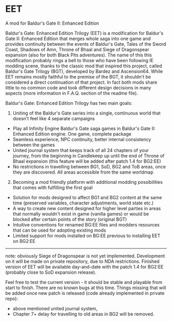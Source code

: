 # EET
A mod for Baldur's Gate II: Enhanced Edition

Baldur's Gate: Enhanced Edition Trilogy (EET) is a modification for Baldur's Gate II: Enhanced Edition that merges whole saga into one game and provides continuity between the events of Baldur's Gate, Tales of the Sword Coast, Shadows of Amn, Throne of Bhaal and Siege of Dragonspear expansion (also for both Black Pits adventures). The name of this this modification probably rings a bell to those who have been following IE modding scene, thanks to the classic mod that inspired this project, called Baldur's Gate Trilogy (BGT), developed by Bardez and Ascension64. While EET remains mostly faithful to the premise of the BGT, it shouldn't be considered a direct continuation of that project. In fact both mods share little to no common code and took different design decisions in many aspects (more information in F.A.Q. section of the readme file).

Baldur's Gate: Enhanced Edition Trilogy has two main goals:

1. Uniting of the Baldur's Gate series into a single, continuous world that doesn't feel like 4 separate campaigns
- Play all Infinity Engine Baldur's Gate saga games in Baldur's Gate II: Enhanced Edition engine. One game, complete package
- Seamless experience, NPC continuity, better internal consistency between the games
- United journal system that keeps track of all 24 chapters of your journey, from the beginning in Candlekeep up until the end of Throne of Bhaal expansion (this feature will be added after patch 1.4 for BG2:EE)
- No restrictions in travelling between BG1, SoD, BG2 and ToB areas, once they are discovered. All areas accessible from the same worldmap

2. Becoming a mod friendly platform with additional modding possibilities that comes with fulfilling the first goal
- Solution for mods designed to affect BG1 and BG2 content at the same time (preserved variables, character adjustments, world state etc.)
- A way to create new content designed for higher level parties in areas that normally wouldn't exist in game (vanilla games) or would be blocked after certain points of the story (original BGT)
- Intuitive conventions for renamed BG:EE files and modders resources that can be used for adopting existing mods
- Limited support for mods installed on BG:EE previous to installing EET on BG2:EE

-------------

note: obviously Siege of Dragonspear is not yet implemented. Development on it will be made on private repository, due to NDA restrictions. Finished version of EET will be available day-and-date with the patch 1.4 for BG2:EE (probably close to SoD expansion release).

Feel free to test the current version - it should be stable and playable from start to finish. There are no known bugs at this time. Things missing that will be added once new patch is released (code already implemented in private repo):
- above mentioned united journal system,
- Chapter 7+ delay for travelling to old areas in BG2 will be removed.
